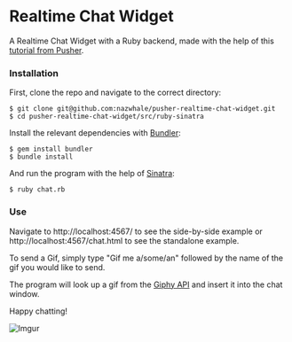 # Realtime Chat Widget

A Realtime Chat Widget with a Ruby backend, made with the help of this [tutorial from Pusher](http://pusher.com/tutorials/realtime_chat_widget).

### Installation

First, clone the repo and navigate to the correct directory:

```
$ git clone git@github.com:nazwhale/pusher-realtime-chat-widget.git
$ cd pusher-realtime-chat-widget/src/ruby-sinatra
```
Install the relevant dependencies with [Bundler](http://bundler.io/):
```
$ gem install bundler     
$ bundle install
```
And run the program with the help of [Sinatra](http://www.sinatrarb.com/):
```
$ ruby chat.rb
```

### Use

Navigate to http://localhost:4567/ to see the side-by-side example or http://localhost:4567/chat.html to see the standalone example.

To send a Gif, simply type "Gif me a/some/an" followed by the name of the gif you would like to send.

The program will look up a gif from the [Giphy API](https://developers.giphy.com/) and insert it into the chat window.

Happy chatting!

![Imgur](https://i.imgur.com/tBD3gBK.png)
